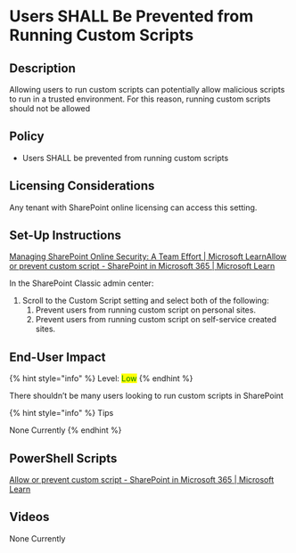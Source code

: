 # Users SHALL Be Prevented from Running Custom Scripts

## Description

Allowing users to run custom scripts can potentially allow malicious scripts to run in a trusted environment. For this reason, running custom scripts should not be allowed

## Policy

* Users SHALL be prevented from running custom scripts

## Licensing Considerations

Any tenant with SharePoint online licensing can access this setting.

## Set-Up Instructions

[Managing SharePoint Online Security: A Team Effort | Microsoft Learn](https://learn.microsoft.com/en-us/microsoft-365/community/sharepoint-security-a-team-effort)[Allow or prevent custom script - SharePoint in Microsoft 365 | Microsoft Learn](https://learn.microsoft.com/en-us/sharepoint/allow-or-prevent-custom-script)

In the SharePoint Classic admin center:

1. Scroll to the Custom Script setting and select both of the following:
   1. Prevent users from running custom script on personal sites.
   2. Prevent users from running custom script on self-service created sites.

## End-User Impact

{% hint style="info" %}
Level: <mark style="color:green;">Low</mark>
{% endhint %}

There shouldn’t be many users looking to run custom scripts in SharePoint

{% hint style="info" %}
Tips

None Currently
{% endhint %}

## PowerShell Scripts

[Allow or prevent custom script - SharePoint in Microsoft 365 | Microsoft Learn](https://learn.microsoft.com/en-us/sharepoint/allow-or-prevent-custom-script#to-allow-custom-script-on-other-sharepoint-sites)

## Videos&#x20;

None Currently



